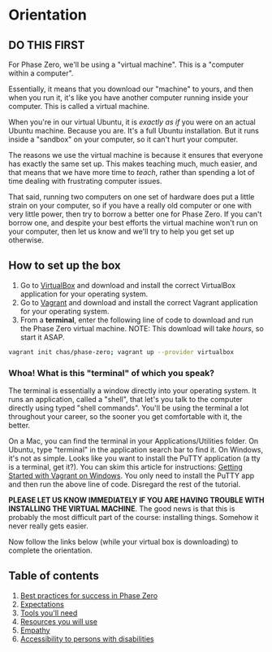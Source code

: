 # Orientation

## DO THIS FIRST

For Phase Zero, we'll be using a "virtual machine". This is a "computer within a computer".

Essentially, it means that you download our "machine" to yours, and then when you run it, it's like you have another computer running inside your computer. This is called a virtual machine.

When you're in our virtual Ubuntu, it is *exactly as if* you were on an actual Ubuntu machine. Because you are. It's a full Ubuntu installation. But it runs inside a "sandbox" on your computer, so it can't hurt your computer.

The reasons we use the virtual machine is because it ensures that everyone has exactly the same set up. This makes teaching much, much easier, and that means that we have more time to *teach*, rather than spending a lot of time dealing with frustrating computer issues.

That said, running two computers on one set of hardware does put a little strain on your computer, so if you have a really old computer or one with very little power, then try to borrow a better one for Phase Zero. If you can't borrow one, and despite your best efforts the virtual machine won't run on your computer, then let us know and we'll try to help you get set up otherwise.

## How to set up the box

1. Go to [VirtualBox]() and download and install the correct VirtualBox application for your operating system.
2. Go to [Vagrant]() and download and install the correct Vagrant application for your operating system.
3. From a **terminal**, enter the following line of code to download and run the Phase Zero virtual machine. NOTE: This download will take *hours*, so start it ASAP.

```sh
vagrant init chas/phase-zero; vagrant up --provider virtualbox
```

### Whoa! What is this "terminal" of which you speak?

The terminal is essentially a window directly into your operating system. It runs an application, called a "shell", that let's you talk to the computer directly using typed "shell commands". You'll be using the terminal a lot throughout your career, so the sooner you get comfortable with it, the better.

On a Mac, you can find the terminal in your Applications/Utilities folder. On Ubuntu, type "terminal" in the application search bar to find it. On Windows, it's not as simple. Looks like you want to install the PuTTY application (a tty is a terminal, get it?). You can skim this article for instructions: [Getting Started with Vagrant on Windows](http://www.sitepoint.com/getting-started-vagrant-windows/). You only need to install the PuTTY app and then run the above line of code. Disregard the rest of the tutorial.

**PLEASE LET US KNOW IMMEDIATELY IF YOU ARE HAVING TROUBLE WITH INSTALLING THE VIRTUAL MACHINE**. The good news is that this is probably the most difficult part of the course: installing things. Somehow it never really gets easier.

Now follow the links below (while your virtual box is downloading) to complete the orientation.

## Table of contents

1. [Best practices for success in Phase Zero](/1-best-practices/)
2. [Expectations](/2-expectations/)
3. [Tools you'll need](/3-tools/)
4. [Resources you will use](/4-resources/)
5. [Empathy](/5-empathy/)
6. [Accessibility to persons with disabilities](/6-accessibility/)

